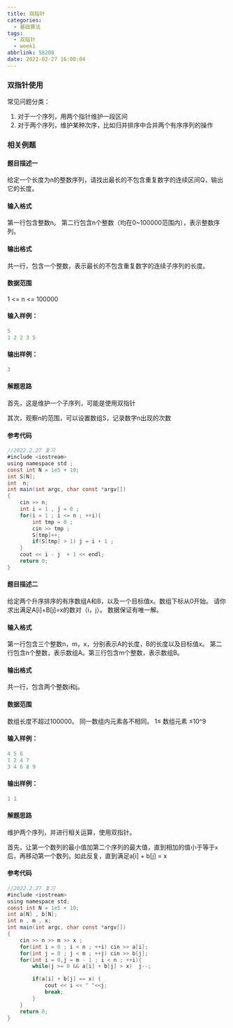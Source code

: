 ```yaml
---
title: 双指针
categories:
  - 基础算法
tags:
  - 双指针
  - week1
abbrlink: 58208
date: 2022-02-27 16:00:04
---
```

### 双指针使用
常见问题分类：
1. 对于一个序列，用两个指针维护一段区间
2. 对于两个序列，维护某种次序，比如归并排序中合并两个有序序列的操作

### 相关例题
#### 题目描述一
给定一个长度为n的整数序列，请找出最长的不包含重复数字的连续区间Q，输出它的长度。
#### 输入格式
第一行包含整数n。
第二行包含n个整数（均在0~100000范围内），表示整数序列。
#### 输出格式
共一行，包含一个整数，表示最长的不包含重复数字的连续子序列的长度。
#### 数据范围
1 <= n <= 100000
#### 输入样例：
```java
5
1 2 2 3 5
```
#### 输出样例：
```java
3
```

#### 解题思路

首先，这是维护一个子序列，可能是使用双指针

其次，观察n的范围，可以设置数组S，记录数字n出现的次数

#### 参考代码

```java
//2022.2.27 复习
#include <iostream>
using namespace std ;
const int N = 1e5 + 10;
int S[N];
int  n;
int main(int argc, char const *argv[])
{
    cin >> n;
    int i = 1 , j = 0 ;
    for(i = 1 ; i <= n ; ++i){
        int tmp = 0 ;
        cin >> tmp ;
        S[tmp]++;
        if(S[tmp] > 1) j = i + 1 ;
    }
    cout << i - j  + 1 << endl;
    return 0;
}
```

#### 题目描述二
给定两个升序排序的有序数组A和B，以及一个目标值x。数组下标从0开始。
请你求出满足A[i]+B[j]=x的数对（i，j）。
数据保证有唯一解。

#### 输入格式
第一行包含三个整数n，m，x，分别表示A的长度，B的长度以及目标值x。
第二行包含n个整数，表示数组A。第三行包含m个整数，表示数组B。
#### 输出格式
共一行，包含两个整数i和j。
#### 数据范围
数组长度不超过100000。
同一数组内元素各不相同。
1≤ 数组元素 ≤10^9

#### 输入样例：
```java
4 5 6
1 2 4 7
3 4 6 8 9
```

#### 输出样例：

```java
1 1
```

#### 解题思路

维护两个序列，并进行相关运算，使用双指针。

首先，让第一个数列的最小值加第二个序列的最大值，直到相加的值小于等于`x`后，再移动第一个数列。如此反复，直到满足a[i] + b[j] = x

#### 参考代码

```java
//2022.2.27 复习
#include <iostream>
using namespace std;
const int N = 1e5 + 10;
int a[N] , b[N];
int n , m , x;
int main(int argc, char const *argv[])
{
    cin >> n >> m >> x ;
    for(int i = 0 ; i < n ; ++i) cin >> a[i];
    for(int j = 0 ; j < m ; ++j) cin >> b[j];
    for(int i = 0,j = m - 1 ; i < n ; ++i){
        while(j >= 0 && a[i] + b[j] > x)  j--;

        if(a[i] + b[j] == x) {
            cout << i << " "<<j;
            break;
        }
    }
    return 0;
}
```



